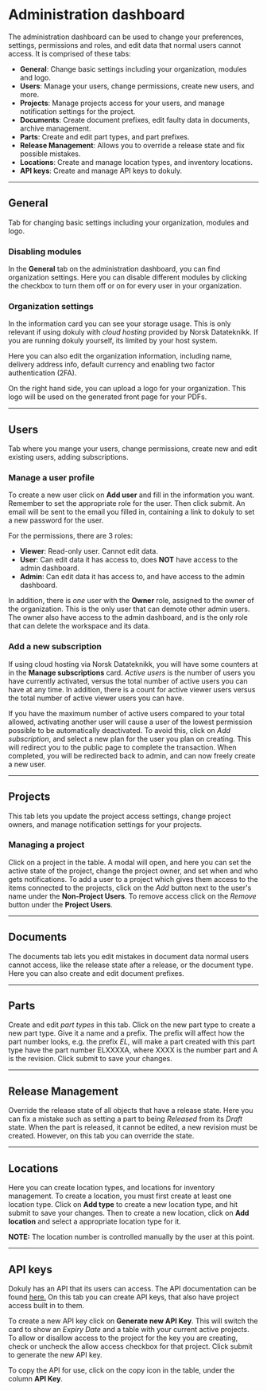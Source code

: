 # Administration dashboard

The administration dashboard can be used to change your preferences, settings, permissions and roles, and edit data that normal users cannot access. It is comprised of these tabs:

- **General**: Change basic settings including your organization, modules and logo.
- **Users**: Manage your users, change permissions, create new users, and more. 
- **Projects**: Manage projects access for your users, and manage notification settings for the project.
- **Documents**: Create document prefixes, edit faulty data in documents, archive management. 
- **Parts**: Create and edit part types, and part prefixes. 
- **Release Management**: Allows you to override a release state and fix possible mistakes.
- **Locations**: Create and manage location types, and inventory locations.
- **API keys**: Create and manage API keys to dokuly.

---

## General

Tab for changing basic settings including your organization, modules and logo.

### Disabling modules
In the **General** tab on the administration dashboard, you can find organization settings. Here you can disable different modules by clicking the checkbox to turn them off or on for every user in your organization.  

### Organization settings
In the information card you can see your storage usage. This is only relevant if using dokuly with *cloud hosting* provided by Norsk Datateknikk. If you are running dokuly yourself, its limited by your host system. 

Here you can also edit the organization information, including name, delivery address info, default currency and enabling two factor authentication (2FA).

On the right hand side, you can upload a logo for your organization. This logo will be used on the generated front page for your PDFs.

---

## Users

Tab where you mange your users, change permissions, create new and edit existing users, adding subscriptions.

### Manage a user profile

To create a new user click on **Add user** and fill in the information you want. Remember to set the appropriate role for the user. Then click submit. An email will be sent to the email you filled in, containing a link to dokuly to set a new password for the user. 

For the permissions, there are 3 roles:

- **Viewer**: Read-only user. Cannot edit data.
- **User**: Can edit data it has access to, does **NOT** have access to the admin dashboard.
- **Admin**: Can edit data it has access to, and have access to the admin dashboard.

In addition, there is *one* user with the **Owner** role, assigned to the owner of the organization. This is the only user that can demote other admin users. The owner also have access to the admin dashboard, and is the only role that can delete the workspace and its data.

### Add a new subscription

If using cloud hosting via Norsk Datateknikk, you will have some counters at in the **Manage subscriptions** card. *Active users* is the number of users you have currently activated, versus the total number of active users you can have at any time. In addition, there is a count for active viewer users versus the total number of active viewer users you can have.

If you have the maximum number of active users compared to your total allowed, activating another user will cause a user of the lowest permission possible to be automatically deactivated. To avoid this, click on *Add subscription*, and select a new plan for the user you plan on creating. This will redirect you to the public page to complete the transaction. When completed, you will be redirected back to admin, and can now freely create a new user. 

---

## Projects

This tab lets you update the project access settings, change project owners, and manage notification settings for your projects.

### Managing a project

Click on a project in the table. A modal will open, and here you can set the active state of the project, change the project owner, and set when and who gets notifications. To add a user to a project which gives them access to the items connected to the projects, click on the *Add* button next to the user's name under the **Non-Project Users**. To remove access click on the *Remove* button under the **Project Users**.

---

## Documents

The documents tab lets you edit mistakes in document data normal users cannot access, like the release state after a release, or the document type. Here you can also create and edit document prefixes. 

---

## Parts

Create and edit *part types* in this tab. Click on the new part type to create a new part type. Give it a name and a prefix. The prefix will affect how the part number looks, e.g. the prefix *EL*, will make a part created with this part type have the part number ELXXXXA, where XXXX is the number part and A is the revision. Click submit to save your changes. 

---

## Release Management

Override the release state of all objects that have a release state. Here you can fix a mistake such as setting a part to being *Released* from its *Draft* state. When the part is released, it cannot be edited, a new revision must be created. However, on this tab you can override the state.

---

## Locations

Here you can create location types, and locations for inventory management. To create a location, you must first create at least one location type. Click on **Add type** to create a new location type, and hit submit to save your changes. Then to create a new location, click on **Add location** and select a appropriate location type for it. 

**NOTE:** The location number is controlled manually by the user at this point.

---

## API keys

Dokuly has an API that its users can access. The API documentation can be found <a href="https://dokuly.com/#/api" target="_blank" rel="noreferrer">here.</a> On this tab you can create API keys, that also have project access built in to them.

To create a new API key click on **Generate new API Key**. This will switch the card to show an *Expiry Date* and a table with your current active projects. To allow or disallow access to the project for the key you are creating, check or uncheck the allow access checkbox for that project. Click submit to generate the new API key.

To copy the API for use, click on the copy icon in the table, under the column **API Key**.
